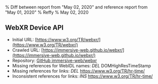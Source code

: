 % Diff between report from "May 02, 2020" and reference report from "May 01, 2020"
% Reffy
% May 02, 2020

## WebXR Device API

- Initial URL: [https://www.w3.org/TR/webxr/](https://www.w3.org/TR/webxr/)
- Crawled URL: [https://immersive-web.github.io/webxr/](https://immersive-web.github.io/webxr/)
- Repository: [GitHub immersive-web/webxr](https://github.com/immersive-web/webxr)
- Missing references for WebIDL names: *DEL* DOMHighResTimeStamp
- Missing references for links: *DEL* https://www.w3.org/TR/hr-time/
- Inconsistent references for links: *INS* https://www.w3.org/TR/hr-time/


